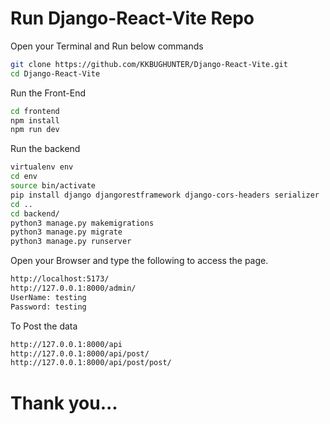 # Run Django-React-Vite Repo
Open your Terminal and Run below commands
```bash
git clone https://github.com/KKBUGHUNTER/Django-React-Vite.git
cd Django-React-Vite
```

Run the Front-End 
```bash
cd frontend
npm install
npm run dev
```
Run the backend
```bash
virtualenv env
cd env
source bin/activate
pip install django djangorestframework django-cors-headers serializer
cd ..
cd backend/
python3 manage.py makemigrations
python3 manage.py migrate
python3 manage.py runserver
```
Open your Browser and type the following to access the page.
```bash
http://localhost:5173/
http://127.0.0.1:8000/admin/
UserName: testing
Password: testing
```
To Post the data
```bash
http://127.0.0.1:8000/api
http://127.0.0.1:8000/api/post/
http://127.0.0.1:8000/api/post/post/
```


# Thank you...
